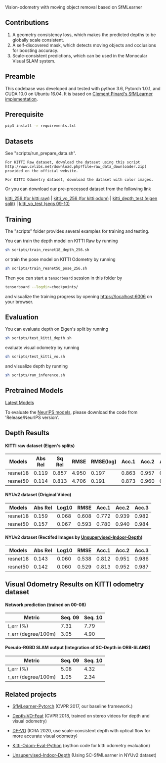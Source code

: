 Vision-odometry with moving object removal based on SfMLearner

## Contributions
  1. A geometry consistency loss, which makes the predicted depths to be globally scale consistent.
  2. A self-discovered mask, which detects moving objects and occlusions for boosting accuracy.
  3. Scale-consistent predictions, which can be used in the Monocular Visual SLAM system.



## Preamble
This codebase was developed and tested with python 3.6, Pytorch 1.0.1, and CUDA 10.0 on Ubuntu 16.04. It is based on [Clement Pinard's SfMLearner implementation](https://github.com/ClementPinard/SfmLearner-Pytorch).


## Prerequisite

```bash
pip3 install -r requirements.txt
```

## Datasets

See "scripts/run_prepare_data.sh".

    For KITTI Raw dataset, download the dataset using this script http://www.cvlibs.net/download.php?file=raw_data_downloader.zip) provided on the official website.

    For KITTI Odometry dataset, download the dataset with color images.

Or you can download our pre-processed dataset from the following link

[kitti_256 (for kitti raw)](https://1drv.ms/u/s!AiV6XqkxJHE2g1zyXt4mCKNbpdiw?e=ZJAhIl) | [kitti_vo_256 (for kitti odom)](https://1drv.ms/u/s!AiV6XqkxJHE2k3YRX5Z8c_i7U5x7?e=ogw0c7) | [kitti_depth_test (eigen split)](https://1drv.ms/u/s!AiV6XqkxJHE2kz5Zy7jWZd2GyMR2?e=kBD4lb) | [kitti_vo_test (seqs 09-10)](https://1drv.ms/u/s!AiV6XqkxJHE2k0BSVZE-AJNvye9f?e=ztiSWp)


## Training

The "scripts" folder provides several examples for training and testing.

You can train the depth model on KITTI Raw by running
```bash
sh scripts/train_resnet18_depth_256.sh
```
or train the pose model on KITTI Odometry by running
```bash
sh scripts/train_resnet50_pose_256.sh
```
Then you can start a `tensorboard` session in this folder by
```bash
tensorboard --logdir=checkpoints/
```
and visualize the training progress by opening [https://localhost:6006](https://localhost:6006) on your browser. 



## Evaluation

You can evaluate depth on Eigen's split by running
```bash
sh scripts/test_kitti_depth.sh
```
evaluate visual odometry by running
```bash
sh scripts/test_kitti_vo.sh
```
and visualize depth by running
```bash
sh scripts/run_inference.sh
```

## Pretrained Models

[Latest Models](https://1drv.ms/u/s!AiV6XqkxJHE2kxX_Gek5fEQvMGma?e=ZfrnbR)

To evaluate the [NeurIPS models](https://1drv.ms/u/s!AiV6XqkxJHE2kxSHVMYvo7DmGqNb?e=bg3tWg), please download the code from 'Release/NeurIPS version'.


## Depth Results 

#### KITTI raw dataset (Eigen's splits)

|   Models   | Abs Rel | Sq Rel | RMSE  | RMSE(log) | Acc.1 | Acc.2 | Acc.3 |
|------------|---------|--------|-------|-----------|-------|-------|-------|
| resnet18   | 0.119   | 0.857  | 4.950 | 0.197     | 0.863 | 0.957 | 0.981 |
| resnet50   | 0.114   | 0.813  | 4.706 | 0.191     | 0.873 | 0.960 | 0.982 |


#### NYUv2 dataset (Original Video)

|   Models   | Abs Rel | Log10  | RMSE  | Acc.1 | Acc.2 | Acc.3 |
|------------|---------|--------|-------|-------|-------|-------|
| resnet18   | 0.159   | 0.068  | 0.608 | 0.772 | 0.939 | 0.982 |
| resnet50   | 0.157   | 0.067  | 0.593 | 0.780 | 0.940 | 0.984 |


#### NYUv2 dataset (Rectifed Images by [Unsupervised-Indoor-Depth](https://github.com/JiawangBian/Unsupervised-Indoor-Depth))

|   Models   | Abs Rel | Log10  | RMSE  | Acc.1 | Acc.2 | Acc.3 |
|------------|---------|--------|-------|-------|-------|-------|
| resnet18   | 0.143   | 0.060  | 0.538 | 0.812 | 0.951 | 0.986 |
| resnet50   | 0.142   | 0.060  | 0.529 | 0.813 | 0.952 | 0.987 |



## Visual Odometry Results on KITTI odometry dataset 

#### Network prediction (trained on 00-08)

|Metric               | Seq. 09 | Seq. 10 |
|---------------------|---------|---------|
|t_err (%)            | 7.31    | 7.79    |
|r_err (degree/100m)  | 3.05    | 4.90    | 

#### Pseudo-RGBD SLAM output (Integration of SC-Depth in ORB-SLAM2)

|Metric               | Seq. 09 | Seq. 10 |
|---------------------|---------|---------|
|t_err (%)            | 5.08    | 4.32    |
|r_err (degree/100m)  | 1.05    | 2.34    | 



    
 ## Related projects
 
 * [SfMLearner-Pytorch](https://github.com/ClementPinard/SfmLearner-Pytorch) (CVPR 2017, our baseline framework.)

 * [Depth-VO-Feat](https://github.com/Huangying-Zhan/Depth-VO-Feat) (CVPR 2018, trained on stereo videos for depth and visual odometry)
 
 * [DF-VO](https://github.com/Huangying-Zhan/DF-VO) (ICRA 2020, use scale-consistent depth with optical flow for more accurate visual odometry)
 
 * [Kitti-Odom-Eval-Python](https://github.com/Huangying-Zhan/kitti-odom-eval) (python code for kitti odometry evaluation)
 
 * [Unsupervised-Indoor-Depth](https://github.com/JiawangBian/Unsupervised-Indoor-Depth) (Using SC-SfMLearner in NYUv2 dataset)
 
